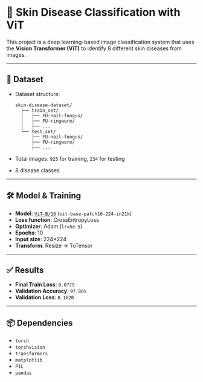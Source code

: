 
# 🧠 Skin Disease Classification with ViT

This project is a deep learning-based image classification system that uses the **Vision Transformer (ViT)** to identify 8 different skin diseases from images.

---

## 📁 Dataset

* Dataset structure:

  ```
  skin-disease-dataset/
    ├── train_set/
    │   ├── FU-nail-fungus/
    │   ├── FU-ringworm/
    │   ├── ...
    └── test_set/
        ├── FU-nail-fungus/
        ├── FU-ringworm/
        ├── ...
  ```
* Total images: `925` for training, `234` for testing
* 8 disease classes

---

## 🛠️ Model & Training

* **Model**: [`ViT-B/16`](https://huggingface.co/google/vit-base-patch16-224-in21k) (`vit-base-patch16-224-in21k`)
* **Loss function**: CrossEntropyLoss
* **Optimizer**: Adam (`lr=5e-5`)
* **Epochs**: 10
* **Input size**: 224×224
* **Transform**: Resize → ToTensor

---

## ✅ Results

* **Final Train Loss**: `0.0779`
* **Validation Accuracy**: `97.86%`
* **Validation Loss**: `0.1620`

---



## 📦 Dependencies

* `torch`
* `torchvision`
* `transformers`
* `matplotlib`
* `PIL`
* `pandas`


